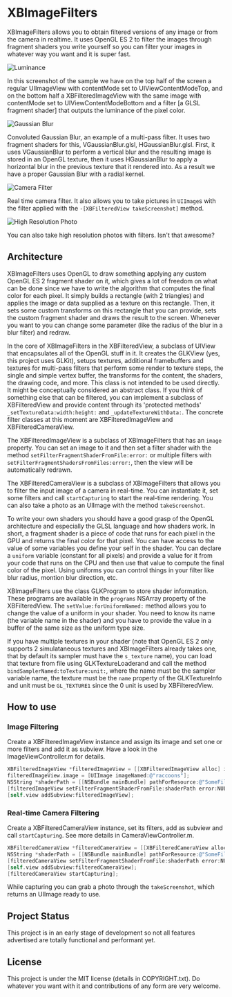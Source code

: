 # XBImageFilters

XBImageFilters allows you to obtain filtered versions of any image or from the camera in realtime. It uses OpenGL ES 2 to filter the images through fragment shaders you write yourself so you can filter your images in whatever way you want and it is super fast.

![Luminance](http://xissburg.com/images/ImageFilterSingle.png)

In this screenshot of the sample we have on the top half of the screen a regular UIImageView with contentMode set to UIViewContentModeTop, and on the bottom half a XBFilteredImageView with the same image with contentMode set to UIViewContentModeBottom and a filter [a GLSL fragment shader] that outputs the luminance of the pixel color.

![Gaussian Blur](http://xissburg.com/images/ImageFilterMultiPass.png)

Convoluted Gaussian Blur, an example of a multi-pass filter. It uses two fragment shaders for this, VGaussianBlur.glsl, HGaussianBlur.glsl. First, it uses VGaussianBlur to perform a vertical blur and the resulting image is stored in an OpenGL texture, then it uses HGaussianBlur to apply a horizontal blur in the previous texture that it rendered into. As a result we have a proper Gaussian Blur with a radial kernel.

![Camera Filter](http://xissburg.com/images/CameraFilter.png)

Real time camera filter. It also allows you to take pictures in `UIImage`s with the filter applied with the `-[XBFilteredView takeScreenshot]` method.

![High Resolution Photo](http://xissburg.com/images/IMG_0296.JPG)

You can also take high resolution photos with filters. Isn't that awesome?

## Architecture

XBImageFilters uses OpenGL to draw something applying any custom OpenGL ES 2 fragment shader on it, which gives a lot of freedom on what can be done since we have to write the algorithm that computes the final color for each pixel. It simply builds a rectangle (with 2 triangles) and applies the image or data supplied as a texture on this rectangle. Then, it sets some custom transforms on this rectangle that you can provide, sets the custom fragment shader and draws the result to the screen. Whenever you want to you can change some parameter (like the radius of the blur in a blur filter) and redraw.

In the core of XBImageFilters in the XBFilteredView, a subclass of UIView that encapsulates all of the OpenGL stuff in it. It creates the GLKView (yes, this project uses GLKit), setups textures, additional framebuffers and textures for multi-pass filters that perform some render to texture steps, the single and simple vertex buffer, the transforms for the content, the shaders, the drawing code, and more. This class is not intended to be used directly. It might be conceptually considered an abstract class. If you think of something else that can be filtered, you can implement a subclass of XBFilteredView and provide content through its 'protected methods' `_setTextureData:width:height:` and `_updateTextureWithData:`. The concrete filter classes at this moment are XBFilteredImageView and XBFilteredCameraView.

The XBFilteredImageView is a subclass of XBImageFilters that has an `image` property. You can set an image to it and then set a filter shader with the method `setFilterFragmentShaderFromFile:error:` or multiple filters with `setFilterFragmentShadersFromFiles:error:`, then the view will be automatically redrawn. 

The XBFilteredCameraView is a subclass of XBImageFilters that allows you to filter the input image of a camera in real-time. You can instantiate it, set some filters and call `startCapturing` to start the real-time rendering. You can also take a photo as an UIImage with the method `takeScreenshot`.

To write your own shaders you should have a good grasp of the OpenGL architecture and especially the GLSL language and how shaders work. In short, a fragment shader is a piece of code that runs for each pixel in the GPU and returns the final color for that pixel. You can have access to the value of some variables you define your self in the shader. You can declare a `uniform` variable (constant for all pixels) and provide a value for it from your code that runs on the CPU and then use that value to compute the final color of the pixel. Using uniforms you can control things in your filter like blur radius, montion blur direction, etc.

XBImageFilters use the class GLKProgram to store shader information. These programs are available in the `programs` NSArray property of the XBFilteredView. The `setValue:forUniformNamed:` method allows you to change the value of a uniform in your shader. You need to know its name (the variable name in the shader) and you have to provide the value in a buffer of the same size as the uniform type size. 

If you have multiple textures in your shader (note that OpenGL ES 2 only supports 2 simulataneous textures and XBImageFilters already takes one, that by default its sampler must have the `s_texture` name), you can load that texture from file using GLKTextureLoaderand and call the method `bindSamplerNamed:toTexture:unit:`, where the name must be the sampler variable name, the texture must be the `name` property of the GLKTextureInfo and unit must be `GL_TEXTURE1` since the 0 unit is used by XBFilteredView.

## How to use

### Image Filtering

Create a XBFilteredImageView instance and assign its image and set one or more filters and add it as subview. Have a look in the ImageViewController.m for details.

```objective-c
XBFilteredImageView *filteredImageView = [[XBFilteredImageView alloc] initWithFrame:CGRectMake(0, 0, self.view.bounds.size.width, self.view.bounds.size.height];
filteredImageView.image = [UIImage imageNamed:@"raccoons"];
NSString *shaderPath = [[NSBundle mainBundle] pathForResource:@"SomeFilterFragmentShader" ofType:@"glsl"];
[filteredImageView setFilterFragmentShaderFromFile:shaderPath error:NULL];
[self.view addSubview:filteredImageView];
```

### Real-time Camera Filtering

Create a XBFilteredCameraView instance, set its filters, add as subview and call `startCapturing`. See more details in CameraViewController.m.

```objective-c
XBFilteredCameraView *filteredCameraView = [[XBFilteredCameraView alloc] initWithFrame:CGRectMake(0, 0, self.view.bounds.size.width, self.view.bounds.size.height];
NSString *shaderPath = [[NSBundle mainBundle] pathForResource:@"SomeFilterFragmentShader" ofType:@"glsl"];
[filteredCameraView setFilterFragmentShaderFromFile:shaderPath error:NULL];
[self.view addSubview:filteredCameraView];
[filteredCameraView startCapturing];
```

While capturing you can grab a photo through the `takeScreenshot`, which returns an UIImage ready to use.

## Project Status

This project is in an early stage of development so not all features advertised are totally functional and performant yet.

## License

This project is under the MIT license (details in COPYRIGHT.txt). Do whatever you want with it and contributions of any form are very welcome.
